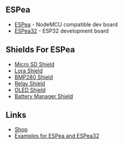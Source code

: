 ## ESPea

  - [ESPea](ESPea.md) - NodeMCU compatible dev board
  - [ESPea32](ESPea32.md) - ESP32 development board

## Shields For ESPea

  - [Micro SD Shield](ESPea_Micro_SD_Shield.md)
  - [Lora Shield](ESPea_Lora_Shield.md)
  - [BMP280 Shield](ESPea_BMP280_Shield.md)
  - [Relay Shield](ESPea_Relay_Shield.md)
  - [OLED Shield](ESPea_OLED_Shield.md)
  - [Battery Manager Shield](ESPea_Battery_Shield.md)

## Links

  - [Shop](https://blog.aprbrother.com/product-tag/espea)
  - [Examples for ESPea and
    ESPea32](https://github.com/AprilBrother/ESPea-Examples)
